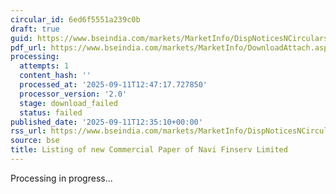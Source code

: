 ```yaml
---
circular_id: 6ed6f5551a239c0b
draft: true
guid: https://www.bseindia.com/markets/MarketInfo/DispNoticesNCirculars.aspx?Noticeid={8C1642F8-120A-4B5B-892F-53FD8BB00C40}&noticeno=20250911-57&dt=09/11/2025&icount=57&totcount=72&flag=0
pdf_url: https://www.bseindia.com/markets/MarketInfo/DownloadAttach.aspx?id=20250911-57&attachedId=
processing:
  attempts: 1
  content_hash: ''
  processed_at: '2025-09-11T12:47:17.727850'
  processor_version: '2.0'
  stage: download_failed
  status: failed
published_date: '2025-09-11T12:35:10+00:00'
rss_url: https://www.bseindia.com/markets/MarketInfo/DispNoticesNCirculars.aspx?Noticeid={8C1642F8-120A-4B5B-892F-53FD8BB00C40}&noticeno=20250911-57&dt=09/11/2025&icount=57&totcount=72&flag=0
source: bse
title: Listing of new Commercial Paper of Navi Finserv Limited
---
```


Processing in progress...
